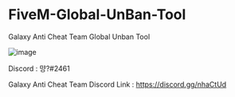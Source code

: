 # FiveM-Global-UnBan-Tool
Galaxy Anti Cheat Team Global Unban Tool

![image](https://user-images.githubusercontent.com/64263207/117559464-7e0e2e00-b0c0-11eb-8676-464ba57d2765.png)

Discord : 먕?#2461

Galaxy Anti Cheat Team Discord Link : https://discord.gg/nhaCtUd
 
